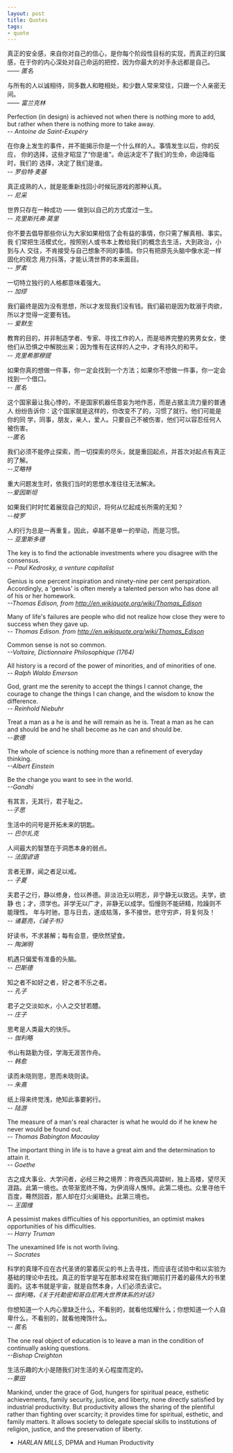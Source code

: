 ```yaml
---
layout: post
title: Quotes
tags:
- quote
---
```


真正的安全感，来自你对自己的信心，是你每个阶段性目标的实现，而真正的归属感，在于你的内心深处对自己命运的把控，因为你最大的对手永远都是自己。  
—— _匿名_

与所有的人以诚相待，同多数人和睦相处，和少数人常来常往，只跟一个人亲密无间。  
—— <em>富兰克林</em>

Perfection (in design) is achieved not when there is nothing more to add, but rather when there is nothing more to take away.<br />
-- <em>Antoine de Saint-Exupéry</em>

在你身上发生的事件，并不能揭示你是一个什么样的人。事情发生以后，你的反应，
你的选择，这些才昭显了“你是谁”。命运决定不了我们的生命，命运降临时，我们的
选择，决定了我们是谁。  
-- <em>罗伯特·麦基</em>

真正成熟的人，就是能重新找回小时候玩游戏的那种认真。<br />
-- <em>尼采</em>

世界只存在一种成功 —— 做到以自己的方式度过一生。<br />
-- <em>克里斯托弗·莫里</em>

你不要去倡导那些你认为大家如果相信了会有益的事情，你只需了解真相、事实。我
们常把生活模式化，按照别人或书本上教给我们的概念去生活，大到政治，小到与人
交往，不肯接受与自己想象不同的事情。你只有把原先头脑中像水泥一样固化的观念
用力抖落，才能认清世界的本来面目。<br />
-- <em>罗素</em>

一切特立独行的人格都意味着强大。<br />
<em>-- 加缪</em>

我们最终是因为没有思想，所以才发现我们没有钱。我们最初是因为耽溺于肉欲，所以才觉得一定要有钱。<br />
-- <em>爱默生</em>

教育的目的，并非制造学者、专家、寻找工作的人，而是培养完整的男男女女，使他们从恐惧之中解脱出来；因为惟有在这样的人之中，才有持久的和平。<br />
-- <em>克里希那穆提</em>

如果你真的想做一件事，你一定会找到一个方法；如果你不想做一件事，你一定会找到一个借口。<br />
-- <em>匿名</em>

这个国家最让我心悸的，不是国家机器任意妄为地作恶，而是占据主流力量的普通人
纷纷告诉你：这个国家就是这样的，你改变不了的，习惯了就行。他们可能是你的同
学，同事，朋友，亲人，爱人。只要自己不被伤害，他们可以容忍任何人被伤害。<br
/>
<em>--匿名</em>

我们必须不能停止探索，而一切探索的尽头，就是重回起点，并首次对起点有真正的了解。<br />
<em>--艾略特</em>

重大问题发生时，依我们当时的思想水准往往无法解决。<br />
<em>--爱因斯坦</em>

如果我们时时忙着展现自己的知识，将何从忆起成长所需的无知？<br />
<em>--梭罗</em>

人的行为总是一再重复。因此，卓越不是单一的举动，而是习惯。<br />
-- <em>亚里斯多德</em>

The key is to find the actionable investments where you disagree with the consensus.<br /> 
-- <em>Paul Kedrosky, a venture capitalist</em>

Genius is one percent inspiration and ninety-nine per cent
perspiration. Accordingly, a 'genius' is often merely a talented person who
has done all of his or her homework.<br />
<em>--Thomas Edison, from <a href="http://en.wikiquote.org/wiki/Thomas_Edison">http://en.wikiquote.org/wiki/Thomas_Edison</a></em>

Many of life's failures are people who did not realize how close they were to success when they gave up.<br />
-- <em>Thomas Edison. from&nbsp;<a href="http://en.wikiquote.org/wiki/Thomas_Edison">http://en.wikiquote.org/wiki/Thomas_Edison</a></em>

Common sense is not so common.<br />
<em>--Voltaire, Dictionnaire Philosophique (1764)</em>

All history is a record of the power of minorities, and of minorities of one.<br /> 
-- <em>Ralph Waldo Emerson</em>

God, grant me the serenity to accept the things I cannot change, the
courage to change the things I can change, and the wisdom to know the
difference.<br />
-- <em>Reinhold Niebuhr</em>

Treat a man as a he is and he will remain as he is.  Treat a man as he can and should be and he shall become as he can and should be. <br />
<em>--歌德</em>

The whole of science is nothing more than a refinement of everyday thinking.<br />
<em>--Albert Einstein</em>

Be the change you want to see in the world.<br />
<em>--Gandhi</em>

有其言，无其行，君子耻之。<br />
<em>--子思</em>

生活中的问号是开拓未来的钥匙。<br />
<em>-- 巴尔扎克</em>

人间最大的智慧在于洞悉本身的弱点。<br />
<em>-- 法国谚语</em>

言者无罪，闻之者足以戒。<br />
<em>-- 子夏</em>

夫君子之行，静以修身，俭以养德。非淡泊无以明志，非宁静无以致远。夫学，欲静
也；才，须学也。非学无以广才，非静无以成学。慆慢则不能研精，险躁则不能理性。
年与时驰，意与日去，遂成枯落，多不接世。悲守穷庐，将复何及！<br />
 <em>-- 诸葛亮，《诫子书》</em>

好读书，不求甚解；每有会意，便欣然望食。<br />
<em>-- 陶渊明</em>

机遇只偏爱有准备的头脑。<br />
<em>-- 巴斯德</em>

知之者不如好之者，好之者不乐之者。 <br />
<em>-- 孔子</em>

君子之交淡如水，小人之交甘若醴。<br />
<em>-- 庄子</em>

思考是人类最大的快乐。<br />
<em>-- 伽利略</em>

书山有路勤为径，学海无涯苦作舟。<br />
<em>-- 韩愈</em>

读而未晓则思，思而未晓则读。<br />
<em>-- 朱熹</em>

纸上得来终觉浅，绝知此事要躬行。<br />
<em>-- 陆游</em>

The measure of a man's real character is what he would do if he knew he never would be found out.<br />
<em>-- Thomas Babington Macaulay</em>

The important thing in life is to have a great aim and the determination to attain it.<br />
<em>-- Goethe</em>

古之成大事业、大学问者，必经三种之境界：昨夜西风凋碧树，独上高楼，望尽天涯路。此第一境也。衣带渐宽终不悔，为伊消得人憔悴。此第二境也。众里寻他千百度，蓦然回首，那人却在灯火阑珊处。此第三境也。<br />
<em>-- 王国维</em>

A pessimist makes difficulties of his opportunities, an optimist makes opportunities of his difficulties.<br />
<em>-- Harry Truman</em>

The unexamined life is not worth living.<br />
<em>-- Socrates</em>

科学的真理不应在古代圣贤的蒙着灰尘的书上去寻找，而应该在试验中和以实验为基础的理论中去找。真正的哲学是写在那本经常在我们眼前打开着的最伟大的书里面的。这本书就是宇宙，就是自然本身，人们必须去读它。 <br />
<em>-- 伽利略，《关于托勒密和哥白尼两大世界体系的对话》</em>

你想知道一个人内心里缺乏什么，不看别的，就看他炫耀什么；你想知道一个人自卑什么，不看别的，就看他掩饰什么。<br />
<em>-- 匿名</em>

The one real object of education is to leave a man in the condition of continually asking questions.<br />
<em>--Bishop Creighton</em>

生活乐趣的大小是随我们对生活的关心程度而定的。<br />
<em>--蒙田</em>

Mankind, under the grace of God, hungers for spiritual peace, esthetic
achievements, family security, justice, and liberty, none directly satisfied by
industrial productivity. But productivity allows the sharing of the plentiful rather
than fighting over scarcity; it provides time for spiritual, esthetic, and family
matters. It allows society to delegate special skills to institutions of religion,
justice, and the preservation of liberty.  
- _HARLAN MILLS_, DPMA and Human Productivity
